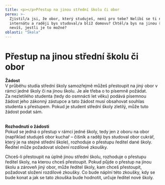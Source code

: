 ```yaml
---
title: <p></p>Přestup na jinou střední školu či obor
perex: >-
  Zjistil/a jsi, že obor, který studuješ, není pro tebe? Nelíbí se ti na
  internátu a raději bys studoval/a blíž domovu? Chtěl/a bys na jinou školu, ale
  nevíš, jestli je to možné?
oblasti: "Škola"
---
```


<div id="c168" class="csc-default"><h1>Přestup na jinou střední školu či obor</h1><p><strong>Žádost<br /></strong>V průběhu studia střední školy samozřejmě můžeš přestoupit na jiný obor v rámci jedné školy či na jinou školu. Je ale třeba o to písemně požádat.<br />Za nezletilého studenta (tedy do osmnácti let věku) podává písemnou žádost jeho zákonný zástupce a tato žádost musí obsahovat souhlas studenta s přestupem. Pokud je student střední školy zletilý, může tuto žádost podat sám.</p><p><br /><strong>Rozhodnutí o žádosti<br /></strong>Pokud se jedná o přestup v rámci jedné školy, tedy jen z oboru na obor (například studuješ obor kuchař – číšník a raději bys studoval obor cukrář, který je na stejné střední škole), rozhoduje o přestupu ředitel dané školy. Ředitel může požadovat složení rozdílové zkoušky.</p><p>Chceš-li přestoupit na úplně jinou střední školu, rozhoduje o přestupu ředitel školy, na kterou chceš přestoupit. Pokud půjde o přestup na jinou školu a zároveň jiný obor, může ředitel školy, kam chceš přestoupit, požadovat složení rozdílové zkoušky. Co bude náplní této zkoušky, kdy se bude konat a jak se tato zkouška bude hodnotit, určuje ředitel nové školy.</p><div></div></div>

